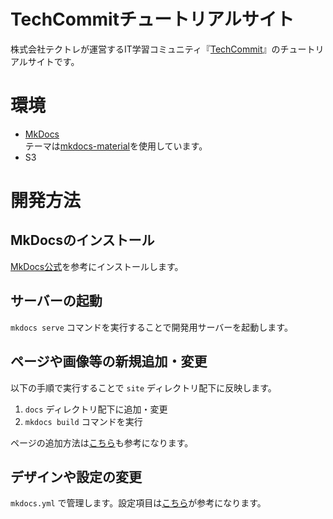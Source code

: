 # TechCommitチュートリアルサイト
株式会社テクトレが運営するIT学習コミュニティ『[TechCommit](https://www.tech-commit.jp/)』のチュートリアルサイトです。

# 環境
- [MkDocs](https://www.mkdocs.org/)  
  テーマは[mkdocs-material](https://squidfunk.github.io/mkdocs-material/)を使用しています。
- S3

# 開発方法
## MkDocsのインストール
[MkDocs公式](https://www.mkdocs.org/#installation)を参考にインストールします。  

## サーバーの起動
`mkdocs serve` コマンドを実行することで開発用サーバーを起動します。

## ページや画像等の新規追加・変更
以下の手順で実行することで `site` ディレクトリ配下に反映します。
1. `docs` ディレクトリ配下に追加・変更
2. `mkdocs build` コマンドを実行

ページの追加方法は[こちら](https://www.mkdocs.org/#adding-pages)も参考になります。

## デザインや設定の変更
`mkdocs.yml` で管理します。設定項目は[こちら](https://squidfunk.github.io/mkdocs-material/getting-started/#configuration)が参考になります。
